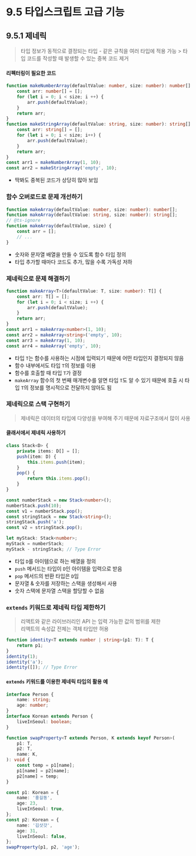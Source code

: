 # 9.5 타입스크립트 고급 기능
## 9.5.1 제네릭
> 타입 정보가 동적으로 결정되는 타입 - 같은 규칙을 여러 타입에 적용 가능 > 타입 코드를 작성할 때 발생할 수 있는 중복 코드 제거

#### 리펙터링이 필요한 코드
```ts
function makeNumberArray(defaultValue: number, size: number): number[] {
    const arr: number[] = [];
    for (let i = 0; i < size; i ++) {
        arr.push(defaultValue);
    }
    return arr;
}
function makeStringArray(defaultValue: string, size: number): string[] {
    const arr: string[] = [];
    for (let i = 0; i < size; i++) {
        arr.push(defaultValue);
    }
    return arr;
}
const arr1 = makeNumberArray(1, 10);
const arr2 = makeStringArray('empty', 10);
```

- 딱봐도 중복된 코드가 상당히 많아 보임

### 함수 오버로드로 문제 개선하기
```ts
function makeArray(defaultValue: number, size: number): number[];
function makeArray(defaultValue: string, size: number): string[];
// @ts-ignore
function makeArray(defaultValue, size) {
    const arr = [];
    // ...
}
```
- 숫자와 문자열 배열을 만들 수 있도록 함수 타입 정의
- 타입 추가할 때마다 코드도 추가, 많을 수록 가독성 저하

### 제네릭으로 문제 해결하기
```ts
function makeArray<T>(defaultValue: T, size: number): T[] {
    const arr: T[] = [];
    for (let i = 0; i < size; i ++) {
        arr.push(defaultValue);
    } 
    return arr;
}
const arr1 = makeArray<number>(1, 10);
const arr2 = makeArray<string>('empty', 10);
const arr3 = makeArray(1, 10);
const arr4 = makeArray('empty', 10);
```
- 타입 `T`는 함수를 사용하는 시점에 입력되기 때문에 어떤 타입인지 결정되지 않음
- 함수 내부에서도 타입 `T`의 정보를 이용
- 함수를 호출할 때 타입 `T`가 결정
- `makeArray` 함수의 첫 번째 매개변수를 알면 타입 `T`도 알 수 있기 때문에 호출 시 타입 `T`의 정보를 명시적으로 전달하지 않아도 됨

### 제네릭으로 스택 구현하기
> 제네릭은 데이터의 타입에 다양성을 부여해 주기 때문에 자료구조에서 많이 사용

#### 클래서에서 제네릭 사용하기
```ts
class Stack<D> {
    private items: D[] = [];
    push(item: D) {
        this.items.push(item);
    }
    pop() {
        return this.items.pop();
    }
}

const numberStack = new Stack<number>();
numberStack.push(10);
const v1 = numberStack.pop();
const stringStack = new Stack<string>();
stringStack.push('a');
const v2 = stringStack.pop();

let myStack: Stack<number>;
myStack = numberStack;
myStack - stringStack; // Type Error
```

- 타입 `D`를 아이템으로 하는 배열을 정의
- `push` 메서드는 타입이 `D`인 아이템을 입력으로 받음
- `pop` 메서드의 반환 타입은 `D`임
- 문자열 & 숫자를 저장하는 스택을 생성해서 사용
- 숫자 스택에 문자열 스택을 할당할 수 없음

### `extends` 키워드로 제네릭 타입 제한하기
> 리액트와 같은 라이브러리인 API 는 입력 가능한 값의 범위를 제한  
> 리액트의 속성값 전체는 객체 타입만 허용

```ts
function identity<T extends number | string>(p1: T): T {
    return p1;
}
identity(1);
identity('a');
identity([]); // Type Error
```

#### `extends` 키워드를 이용한 제네릭 타입의 활용 예
```ts
interface Person {
    name: string;
    age: number;
}
interface Korean extends Person {
    liveInSeoul: boolean;
}

function swapProperty<T extends Person, K extends keyof Person>(
    p1: T,
    p2: T,
    name: K,
): void {
    const temp = p1[name];
    p1[name] = p2[name];
    p2[name] = temp;
}

const p1: Korean = {
    name: '홍길동',
    age: 23,
    liveInSeoul: true,
};
const p2: Korean = {
    name: '김삿갓',
    age: 31,
    liveInSeoul: false,
};
swapProperty(p1, p2, 'age');
```
